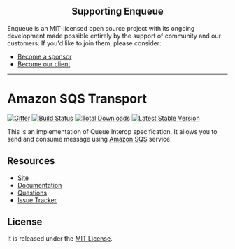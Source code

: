 <h2 align="center">Supporting Enqueue</h2>

Enqueue is an MIT-licensed open source project with its ongoing development made possible entirely by the support of community and our customers. If you'd like to join them, please consider:

- [Become a sponsor](https://www.patreon.com/makasim)
- [Become our client](http://forma-pro.com/)

---

# Amazon SQS Transport

[![Gitter](https://badges.gitter.im/php-enqueue/Lobby.svg)](https://gitter.im/php-enqueue/Lobby)
[![Build Status](https://img.shields.io/github/workflow/status/php-enqueue/sqs/CI)](https://github.com/php-enqueue/sqs/actions?query=workflow%3ACI)
[![Total Downloads](https://poser.pugx.org/enqueue/sqs/d/total.png)](https://packagist.org/packages/enqueue/sqs)
[![Latest Stable Version](https://poser.pugx.org/enqueue/sqs/version.png)](https://packagist.org/packages/enqueue/sqs)

This is an implementation of Queue Interop specification. It allows you to send and consume message using [Amazon SQS](https://aws.amazon.com/sqs/) service.

## Resources

* [Site](https://enqueue.forma-pro.com/)
* [Documentation](https://php-enqueue.github.io/transport/sqs/)
* [Questions](https://gitter.im/php-enqueue/Lobby)
* [Issue Tracker](https://github.com/php-enqueue/enqueue-dev/issues)

## License

It is released under the [MIT License](LICENSE).
